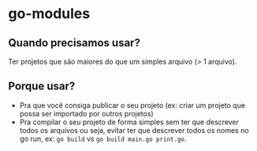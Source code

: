 # go-modules

## Quando precisamos usar?

Ter projetos que são maiores do que um simples arquivo (> 1 arquivo).

## Porque usar?

- Pra que você consiga publicar o seu projeto (ex: criar um projeto que possa ser importado por outros projetos)
- Pra compilar o seu projeto de forma simples sem ter que descrever todos os arquivos ou seja, evitar ter que descrever todos os nomes no go run, ex: `go build` vs `go build main.go print.go`.